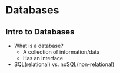 # Databases

## Intro to Databases
* What is a database?
	* A collection of information/data
	* Has an interface
* SQL(relational) vs. noSQL(non-relational)